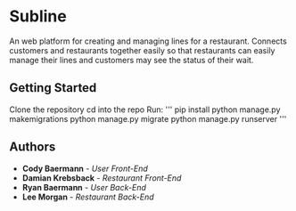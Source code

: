 # Subline

An web platform for creating and managing lines for a restaurant.  Connects customers and restaurants together easily so that restaurants can easily manage their lines and customers may see the status of their wait.

## Getting Started

Clone the repository
cd into the repo
Run:
'''
pip install
python manage.py makemigrations
python manage.py migrate
python manage.py runserver
'''

## Authors
* **Cody Baermann** - *User Front-End*
* **Damian Krebsback** - *Restaurant Front-End*
* **Ryan Baermann** - *User Back-End*
* **Lee Morgan** - *Restaurant Back-End*